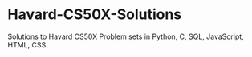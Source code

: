 # Havard-CS50X-Solutions
Solutions to Havard CS50X Problem sets in Python, C, SQL, JavaScript, HTML, CSS
